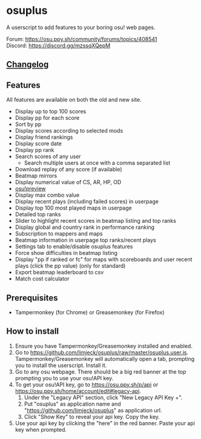 # osuplus

A userscript to add features to your boring osu! web pages.

Forum: https://osu.ppy.sh/community/forums/topics/408541 \
Discord: https://discord.gg/mzssqXQepM

## [Changelog](CHANGELOG.md)

## Features
All features are available on both the old and new site.
- Display up to top 100 scores
- Display pp for each score
- Sort by pp
- Display scores according to selected mods
- Display friend rankings
- Display score date
- Display pp rank
- Search scores of any user
  - Search multiple users at once with a comma separated list
- Download replay of any score (if available)
- Beatmap mirrors
- Display numerical value of CS, AR, HP, OD
- [osu!preview](https://osu.ppy.sh/forum/t/383371)
- Display max combo value
- Display recent plays (including failed scores) in userpage
- Display top 100 most played maps in userpage
- Detailed top ranks
- Slider to highlight recent scores in beatmap listing and top ranks
- Display global and country rank in performance ranking
- Subscription to mappers and maps
- Beatmap information in userpage top ranks/recent plays
- Settings tab to enable/disable osuplus features
- Force show difficulties in beatmap listing
- Display "pp if ranked or fc" for maps with scoreboards and user recent plays (click the pp value) (only for standard)
- Export beatmap leaderboard to csv
- Match cost calculator

## Prerequisites
- Tampermonkey (for Chrome) or Greasemonkey (for Firefox)

## How to install
1. Ensure you have Tampermonkey/Greasemonkey installed and enabled. 
1. Go to https://github.com/limjeck/osuplus/raw/master/osuplus.user.js. Tampermonkey/Greasemonkey will automatically open a tab, prompting you to install the userscript. Install it.
1. Go to any osu webpage. There should be a big red banner at the top prompting you to use your osu!API key.
1. To get your osu!API key, go to https://osu.ppy.sh/p/api or https://osu.ppy.sh/home/account/edit#legacy-api.
   1. Under the "Legacy API" section, click "New Legacy API Key +".
   1. Put "osuplus" as application name and "https://github.com/limjeck/osuplus" as application url.
   1. Click "Show Key" to reveal your api key. Copy the key.
1. Use your api key by clicking the "here" in the red banner. Paste your api key when prompted.
